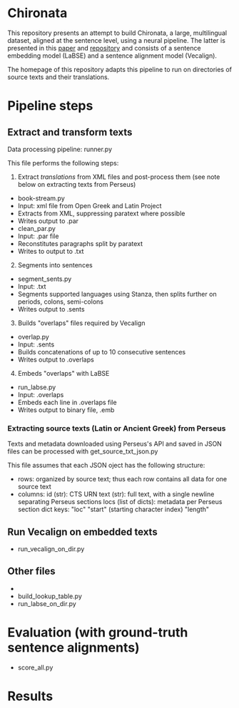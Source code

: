 # Chironata
This repository presents an attempt to build Chironata, a large, multilingual dataset, aligned at the sentence level, using a neural pipeline. The latter is presented in this [paper](https://ceur-ws.org/Vol-3558/paper6193.pdf) and [repository](https://github.com/caro28/chiron) and consists of a sentence embedding model (LaBSE) and a sentence alignment model (Vecalign).

The homepage of this repository adapts this pipeline to run on directories of source texts and their translations.

# Pipeline steps
## Extract and transform texts
Data processing pipeline: runner.py

This file performs the following steps:
1. Extract _translations_ from XML files and post-process them (see note below on extracting texts from Perseus)
* book-stream.py
 * Input: xml file from Open Greek and Latin Project
 * Extracts from XML, suppressing paratext where possible
 * Writes output to .par
* clean_par.py
 * Input: .par file
 * Reconstitutes paragraphs split by paratext
 * Writes to output to .txt

2. Segments into sentences
* segment_sents.py
 * Input: .txt
 * Segments supported languages using Stanza, then splits further on periods, colons, semi-colons
 * Writes output to .sents

3. Builds "overlaps" files required by Vecalign
* overlap.py
 * Input: .sents
 * Builds concatenations of up to 10 consecutive sentences
 * Writes output to .overlaps

4. Embeds "overlaps" with LaBSE
* run_labse.py
 * Input: .overlaps
 * Embeds each line in .overlaps file
 * Writes output to binary file, .emb

### Extracting source texts (Latin or Ancient Greek) from Perseus
Texts and metadata downloaded using Perseus's API and saved in JSON files can be processed with get_source_txt_json.py

This file assumes that each JSON oject has the following structure:
- rows: organized by source text; thus each row contains all data for one source text
- columns:
    id (str): CTS URN
    text (str): full text, with a single newline separating Perseus sections
    locs (list of dicts): metadata per Perseus section 
        dict keys: "loc"
                   "start" (starting character index)
                   "length"

## Run Vecalign on embedded texts
* run_vecalign_on_dir.py

## Other files
* 
* build_lookup_table.py
* run_labse_on_dir.py

# Evaluation (with ground-truth sentence alignments)
* score_all.py

# Results
